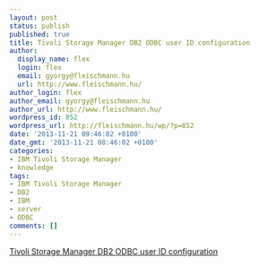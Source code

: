 ```yaml
---
layout: post
status: publish
published: true
title: Tivoli Storage Manager DB2 ODBC user ID configuration
author:
  display_name: flex
  login: flex
  email: gyorgy@fleischmann.hu
  url: http://www.fleischmann.hu/
author_login: flex
author_email: gyorgy@fleischmann.hu
author_url: http://www.fleischmann.hu/
wordpress_id: 852
wordpress_url: http://fleischmann.hu/wp/?p=852
date: '2013-11-21 09:46:02 +0100'
date_gmt: '2013-11-21 08:46:02 +0100'
categories:
- IBM Tivoli Storage Manager
- knowledge
tags:
- IBM Tivoli Storage Manager
- DB2
- IBM
- server
- ODBC
comments: []
---
```

<p><a href="http://adsm.se/?p=467">Tivoli Storage Manager DB2 ODBC user ID configuration</a></p>

